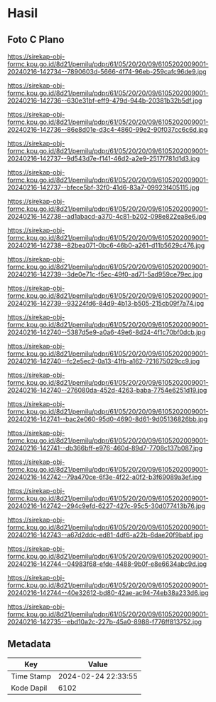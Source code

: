 # Hasil

## Foto C Plano

https://sirekap-obj-formc.kpu.go.id/8d21/pemilu/pdpr/61/05/20/20/09/6105202009001-20240216-142734--7890603d-5666-4f74-96eb-259cafc96de9.jpg

https://sirekap-obj-formc.kpu.go.id/8d21/pemilu/pdpr/61/05/20/20/09/6105202009001-20240216-142736--630e31bf-eff9-479d-944b-20381b32b5df.jpg

https://sirekap-obj-formc.kpu.go.id/8d21/pemilu/pdpr/61/05/20/20/09/6105202009001-20240216-142736--86e8d01e-d3c4-4860-99e2-90f037cc6c6d.jpg

https://sirekap-obj-formc.kpu.go.id/8d21/pemilu/pdpr/61/05/20/20/09/6105202009001-20240216-142737--9d543d7e-f141-46d2-a2e9-2517f781d1d3.jpg

https://sirekap-obj-formc.kpu.go.id/8d21/pemilu/pdpr/61/05/20/20/09/6105202009001-20240216-142737--bfece5bf-32f0-41d6-83a7-09923f405115.jpg

https://sirekap-obj-formc.kpu.go.id/8d21/pemilu/pdpr/61/05/20/20/09/6105202009001-20240216-142738--ad1abacd-a370-4c81-b202-098e822ea8e6.jpg

https://sirekap-obj-formc.kpu.go.id/8d21/pemilu/pdpr/61/05/20/20/09/6105202009001-20240216-142738--82bea071-0bc6-46b0-a261-d11b5629c476.jpg

https://sirekap-obj-formc.kpu.go.id/8d21/pemilu/pdpr/61/05/20/20/09/6105202009001-20240216-142739--3de0e71c-f5ec-49f0-ad71-5ad959ce79ec.jpg

https://sirekap-obj-formc.kpu.go.id/8d21/pemilu/pdpr/61/05/20/20/09/6105202009001-20240216-142739--93224fd6-84d9-4b13-b505-215cb09f7a74.jpg

https://sirekap-obj-formc.kpu.go.id/8d21/pemilu/pdpr/61/05/20/20/09/6105202009001-20240216-142740--5387d5e9-a0a6-49e6-8d24-4f1c70bf0dcb.jpg

https://sirekap-obj-formc.kpu.go.id/8d21/pemilu/pdpr/61/05/20/20/09/6105202009001-20240216-142740--fc2e5ec2-0a13-41fb-a162-721675029cc9.jpg

https://sirekap-obj-formc.kpu.go.id/8d21/pemilu/pdpr/61/05/20/20/09/6105202009001-20240216-142740--276080da-452d-4263-baba-7754e6251d19.jpg

https://sirekap-obj-formc.kpu.go.id/8d21/pemilu/pdpr/61/05/20/20/09/6105202009001-20240216-142741--bac2e060-95d0-4690-8d61-9d05136826bb.jpg

https://sirekap-obj-formc.kpu.go.id/8d21/pemilu/pdpr/61/05/20/20/09/6105202009001-20240216-142741--db366bff-e976-460d-89d7-7708c137b087.jpg

https://sirekap-obj-formc.kpu.go.id/8d21/pemilu/pdpr/61/05/20/20/09/6105202009001-20240216-142742--79a470ce-6f3e-4f22-a0f2-b3f69089a3ef.jpg

https://sirekap-obj-formc.kpu.go.id/8d21/pemilu/pdpr/61/05/20/20/09/6105202009001-20240216-142742--294c9efd-6227-427c-95c5-30d077413b76.jpg

https://sirekap-obj-formc.kpu.go.id/8d21/pemilu/pdpr/61/05/20/20/09/6105202009001-20240216-142743--a67d2ddc-ed81-4df6-a22b-6dae20f9babf.jpg

https://sirekap-obj-formc.kpu.go.id/8d21/pemilu/pdpr/61/05/20/20/09/6105202009001-20240216-142744--04983f68-efde-4488-9b0f-e8e6634abc9d.jpg

https://sirekap-obj-formc.kpu.go.id/8d21/pemilu/pdpr/61/05/20/20/09/6105202009001-20240216-142744--40e32612-bd80-42ae-ac94-74eb38a233d6.jpg

https://sirekap-obj-formc.kpu.go.id/8d21/pemilu/pdpr/61/05/20/20/09/6105202009001-20240216-142735--ebd10a2c-227b-45a0-8988-f776ff813752.jpg


## Metadata

| Key        | Value               |
| ---------- | ------------------- |
| Time Stamp | 2024-02-24 22:33:55 |
| Kode Dapil | 6102                |




